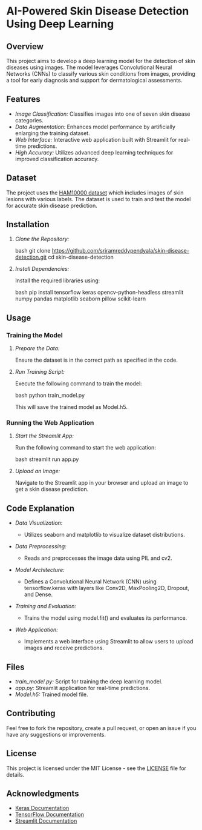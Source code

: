 # AI-Powered Skin Disease Detection Using Deep Learning

## Overview

This project aims to develop a deep learning model for the detection of skin diseases using images. The model leverages Convolutional Neural Networks (CNNs) to classify various skin conditions from images, providing a tool for early diagnosis and support for dermatological assessments.

## Features

- *Image Classification:* Classifies images into one of seven skin disease categories.
- *Data Augmentation:* Enhances model performance by artificially enlarging the training dataset.
- *Web Interface:* Interactive web application built with Streamlit for real-time predictions.
- *High Accuracy:* Utilizes advanced deep learning techniques for improved classification accuracy.

## Dataset

The project uses the [HAM10000 dataset](https://www.kaggle.com/datasets/kmader/skin-cancer-mnist-ham10000) which includes images of skin lesions with various labels. The dataset is used to train and test the model for accurate skin disease prediction.

## Installation

1. *Clone the Repository:*

   bash
   git clone https://github.com/sriramreddypendyala/skin-disease-detection.git
   cd skin-disease-detection
   

2. *Install Dependencies:*

   Install the required libraries using:

   bash
   pip install tensorflow keras opencv-python-headless streamlit numpy pandas matplotlib seaborn pillow scikit-learn
   

## Usage

### Training the Model

1. *Prepare the Data:*

   Ensure the dataset is in the correct path as specified in the code.

2. *Run Training Script:*

   Execute the following command to train the model:

   bash
   python train_model.py
   

   This will save the trained model as Model.h5.

### Running the Web Application

1. *Start the Streamlit App:*

   Run the following command to start the web application:

   bash
   streamlit run app.py
   

2. *Upload an Image:*

   Navigate to the Streamlit app in your browser and upload an image to get a skin disease prediction.

## Code Explanation

- *Data Visualization:*
  - Utilizes seaborn and matplotlib to visualize dataset distributions.

- *Data Preprocessing:*
  - Reads and preprocesses the image data using PIL and cv2.

- *Model Architecture:*
  - Defines a Convolutional Neural Network (CNN) using tensorflow.keras with layers like Conv2D, MaxPooling2D, Dropout, and Dense.

- *Training and Evaluation:*
  - Trains the model using model.fit() and evaluates its performance.

- *Web Application:*
  - Implements a web interface using Streamlit to allow users to upload images and receive predictions.

## Files

- *train_model.py:* Script for training the deep learning model.
- *app.py:* Streamlit application for real-time predictions.
- *Model.h5:* Trained model file.

## Contributing

Feel free to fork the repository, create a pull request, or open an issue if you have any suggestions or improvements.

## License

This project is licensed under the MIT License - see the [LICENSE](LICENSE) file for details.

## Acknowledgments

- [Keras Documentation](https://keras.io/)
- [TensorFlow Documentation](https://www.tensorflow.org/)
- [Streamlit Documentation](https://docs.streamlit.io/)
